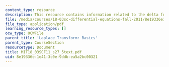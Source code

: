 ```yaml
---
content_type: resource
description: This resource contains information related to the delta function.
file: /media/courses/18-03sc-differential-equations-fall-2011/8e19336e1e413c0e9ddbea5a2bc00321_MIT18_03SCF11_s27_5text.pdf
file_type: application/pdf
learning_resource_types: []
ocw_type: OCWFile
parent_title: 'Laplace Transform: Basics'
parent_type: CourseSection
resourcetype: Document
title: MIT18_03SCF11_s27_5text.pdf
uid: 8e19336e-1e41-3c0e-9ddb-ea5a2bc00321
---
```

